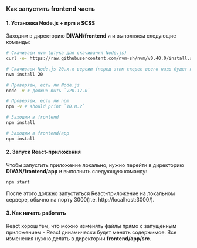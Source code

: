 
### Как запустить frontend часть

#### 1. Установка Node.js + npm и SCSS
Заходим в директорию **DIVAN/frontend** и и выполняем следующие команды:
```bash
# Скачиваем nvm (штука для скачивания Node.js)
curl -o- https://raw.githubusercontent.com/nvm-sh/nvm/v0.40.0/install.sh | bash

# Скачиваем Node.js 20.x.x версии (перед этим скорее всего надо будет перезапустить терминал) 
nvm install 20

# Проверяем, есть ли Node.js
node -v # должно быть `v20.17.0`

# Проверяем, есть ли npm 
npm -v # should print `10.8.2`

# Заходим в frontend
npm install

# Заходим в frontend/app
npm install
```

#### 2. Запуск React-приложения

Чтобы запустить приложение локально, нужно перейти в директорию **DIVAN/frontend/app** и выполнить следующую команду:
```bash
npm start
```
После этого должно запуститься React-приложение на локальном сервере, обычно на порту 3000(т.е. http://localhost:3000/).

#### 3. Как начать работать
React хорош тем, что можно изменять файлы прямо с запущенным приложением - React динамически будет менять содержимое. Все изменения нужно делать в директории **frontend/app/src**.
